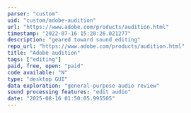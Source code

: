 ```yaml
---
parser: "custom"
uid: "custom/adobe-audition"
url: "https://www.adobe.com/products/audition.html"
timestamp: "2022-07-16 15:20:26.021277"
description: "geared toward sound editing"
repo_url: "https://www.adobe.com/products/audition.html"
title: "Adobe audition"
tags: ["editing"]
paid, free, open: "paid"
code available: "N"
type: "desktop GUI"
data exploration: "general-purpose audio review"
sound processing features: "edit audio"
date: "2025-08-16 01:50:05.995505"
---
```


